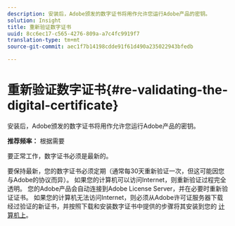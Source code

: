 ```yaml
---
description: 安装后，Adobe颁发的数字证书将用作允许您运行Adobe产品的密钥。
solution: Insight
title: 重新验证数字证书
uuid: 8cc6ec17-c565-4276-809a-a7c4fc9919f7
translation-type: tm+mt
source-git-commit: aec1f7b14198cdde91f61d490a235022943bfedb

---
```



# 重新验证数字证书{#re-validating-the-digital-certificate}

安装后，Adobe颁发的数字证书将用作允许您运行Adobe产品的密钥。

**推荐频率：** 根据需要

要正常工作，数字证书必须是最新的。

要保持最新，您的数字证书必须定期（通常每30天重新验证一次，但这可能因您与Adobe的协议而异）。 如果您的计算机可以访问Internet，则重新验证过程完全透明。 您的Adobe产品会自动连接到Adobe License Server，并在必要时重新验证证书。 如果您的计算机无法访问Internet，则必须从Adobe许可证服务器下载经过验证的新证书，并按照下载和安装数字证书中提供的步骤将其安装到您的 [计算机上](../../../home/c-inst-svr/c-install-ins-svr/t-install-proc-inst-svr-dpu/c-dnld-dgtl-cert/c-dnld-dgtl-cert.md#concept-4f79c240492f4e52b6375b4b3bbefa17)。
